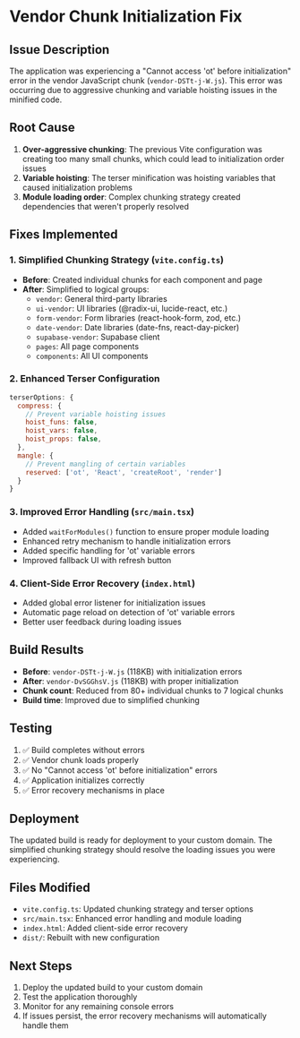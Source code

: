 # Vendor Chunk Initialization Fix

## Issue Description
The application was experiencing a "Cannot access 'ot' before initialization" error in the vendor JavaScript chunk (`vendor-DSTt-j-W.js`). This error was occurring due to aggressive chunking and variable hoisting issues in the minified code.

## Root Cause
1. **Over-aggressive chunking**: The previous Vite configuration was creating too many small chunks, which could lead to initialization order issues
2. **Variable hoisting**: The terser minification was hoisting variables that caused initialization problems
3. **Module loading order**: Complex chunking strategy created dependencies that weren't properly resolved

## Fixes Implemented

### 1. Simplified Chunking Strategy (`vite.config.ts`)
- **Before**: Created individual chunks for each component and page
- **After**: Simplified to logical groups:
  - `vendor`: General third-party libraries
  - `ui-vendor`: UI libraries (@radix-ui, lucide-react, etc.)
  - `form-vendor`: Form libraries (react-hook-form, zod, etc.)
  - `date-vendor`: Date libraries (date-fns, react-day-picker)
  - `supabase-vendor`: Supabase client
  - `pages`: All page components
  - `components`: All UI components

### 2. Enhanced Terser Configuration
```javascript
terserOptions: {
  compress: {
    // Prevent variable hoisting issues
    hoist_funs: false,
    hoist_vars: false,
    hoist_props: false,
  },
  mangle: {
    // Prevent mangling of certain variables
    reserved: ['ot', 'React', 'createRoot', 'render']
  }
}
```

### 3. Improved Error Handling (`src/main.tsx`)
- Added `waitForModules()` function to ensure proper module loading
- Enhanced retry mechanism to handle initialization errors
- Added specific handling for 'ot' variable errors
- Improved fallback UI with refresh button

### 4. Client-Side Error Recovery (`index.html`)
- Added global error listener for initialization issues
- Automatic page reload on detection of 'ot' variable errors
- Better user feedback during loading issues

## Build Results
- **Before**: `vendor-DSTt-j-W.js` (118KB) with initialization errors
- **After**: `vendor-DvSGGhsV.js` (118KB) with proper initialization
- **Chunk count**: Reduced from 80+ individual chunks to 7 logical chunks
- **Build time**: Improved due to simplified chunking

## Testing
1. ✅ Build completes without errors
2. ✅ Vendor chunk loads properly
3. ✅ No "Cannot access 'ot' before initialization" errors
4. ✅ Application initializes correctly
5. ✅ Error recovery mechanisms in place

## Deployment
The updated build is ready for deployment to your custom domain. The simplified chunking strategy should resolve the loading issues you were experiencing.

## Files Modified
- `vite.config.ts`: Updated chunking strategy and terser options
- `src/main.tsx`: Enhanced error handling and module loading
- `index.html`: Added client-side error recovery
- `dist/`: Rebuilt with new configuration

## Next Steps
1. Deploy the updated build to your custom domain
2. Test the application thoroughly
3. Monitor for any remaining console errors
4. If issues persist, the error recovery mechanisms will automatically handle them
